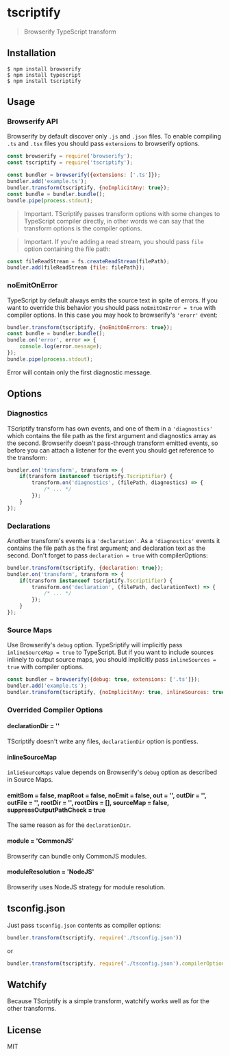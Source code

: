 # tscriptify
> Browserify TypeScript transform

## Installation

```console
$ npm install browserify
$ npm install typescript
$ npm install tscriptify
```

## Usage

### Browserify API

Browserify by default discover only `.js` and `.json` files. To enable compiling `.ts` and `.tsx` files you should pass `extensions` to browserify options.

```js
const browserify = require('browserify');
const tscriptify = require('tscriptify');

const bundler = browserify({extensions: ['.ts']});
bundler.add('example.ts');
bundler.transform(tscriptify, {noImplicitAny: true});
const bundle = bundler.bundle();
bundle.pipe(process.stdout);

```

> Important. TScriptify passes transform options with some changes to TypeScript compiler directly, in other words we can say that the transform options is the compiler options.

> Important. If you're adding a read stream, you should pass `file` option containing the file path:
```js
const fileReadStream = fs.createReadStream(filePath);
bundler.add(fileReadStream {file: filePath});
```

### noEmitOnError

TypeScript by default always emits the source text in spite of errors. If you want to override this behavior you should pass `noEmitOnError = true` with compiler options. In this case you may hook to browserify's `'erorr'` event:

```js
bundler.transform(tscriptify, {noEmitOnErrors: true});
const bundle = bundler.bundle();
bundle.on('error', error => {
    console.log(error.message);
});
bundle.pipe(process.stdout);
```

Error will contain only the first diagnostic message.

## Options

### Diagnostics

TScriptify transform has own events, and one of them in a `'diagnostics'` which contains the file path as the first argument and diagnostics array as the second. Browserify doesn't pass-through transform emitted events, so before you can attach a listener for the event you should get reference to the transform:

```js
bundler.on('transform', transform => {
    if(transform instanceof tscriptify.Tscriptifier) {
        transform.on('diagnostics', (filePath, diagnostics) => {
            /* ... */
        });
    }
});
```

### Declarations

Another transform's events is a `'declaration'`. As a `'diagnostics'` events it contains the file path as the first argument; and declaration text as the second. Don't forget to pass `declaration = true` with compilerOptions:

```js
bundler.transform(tscriptify, {declaration: true});
bundler.on('transform', transform => {
    if(transform instanceof tscriptify.Tscriptifier) {
        transform.on('declaration', (filePath, declarationText) => {
            /* ... */
        });
    }
});
```

### Source Maps
Use Browserify's `debug` option. TypeSriptify will implicitly pass `inlineSourceMap = true` to TypeScript. But if you want to include sources inlinely to output source maps, you should implicitly pass `inlineSources = true` with compiler options.

```js
const bundler = browserify({debug: true, extensions: ['.ts']});
bundler.add('example.ts');
bundler.transform(tscriptify, {noImplicitAny: true, inlineSources: true});
```

### Overrided Compiler Options

#### declarationDir = ''

TScriptify doesn't write any files, `declarationDir` option is pontless.

#### inlineSourceMap

`inlieSourceMaps` value depends on Browserify's `debug` option as described in Source Maps.

#### emitBom = false, mapRoot = false, noEmit = false, out = '', outDir = '', outFile = '', rootDir = '', rootDirs = [], sourceMap = false, suppressOutputPathCheck = true

The same reason as for the `declarationDir`.

#### module = 'CommonJS'

Browserify can bundle only CommonJS modules.

#### moduleResolution = 'NodeJS'

Browserify uses NodeJS strategy for module resolution.

## tsconfig.json

Just pass `tsconfig.json` contents as compiler options:
```js
bundler.transform(tscriptify, require('./tsconfig.json'))
```
or
```js
bundler.transform(tscriptify, require('./tsconfig.json').compilerOptions)
```

## Watchify

Because TScriptify is a simple transform, watchify works well as for the other transforms.

## License

MIT
